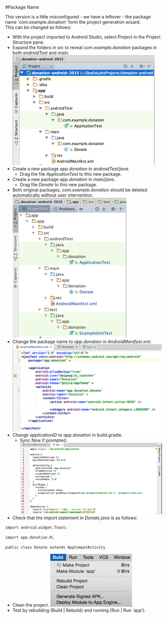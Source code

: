 #Package Name

This version is a little misconfigured - we have a leftover - the package name 'com.example.donation' form the project generation wizard.<br> 
This can be changed as follows:

- With the project imported to Android Studio, select Project in the Project Structure pane.
- Expand the folders in *src* to reveal *com.example.donation* packages in both *androidTest* and *main*.
![Figure 1: Project Structure pane](img/20.png)
- Create a new package *app.donation* in *androidTest/java*.
    - Drag the file *ApplicationTest* to this new package.
- Create a new package *app.donation* in *main/java*.
    - Drag file *Donate* to this new package.
- Both original packages, *com.example.donation* should be deleted automatically without user intervention.
![Figure 2: Create new packages and populate by drag and drop](img/21.png)
- Change the package name to *app.donation* in *AndroidManifest.xml*.
![Figure 3: Update AndroidManifest.xml](img/24.png)
- Change *applicationID* to *app.donation* in build.gradle.
    - Sync Now if prompted.
![Figure 4: Update build.gradle](img/22.png)
- Check that the import statement in *Donate.java* is as follows:

~~~
import android.widget.Toast;

import app.donation.R;

public class Donate extends AppCompatActivity
~~~

- Clean the project.
![Figure 5: Clean project](img/23.png)
- Test by rebuilding (Build | Rebuild) and running (Run | Run 'app').

